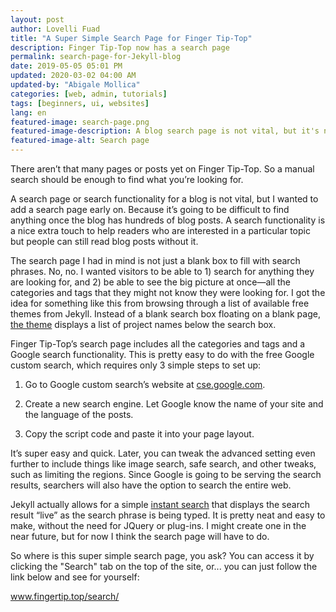 ```yaml
---
layout: post
author: Lovelli Fuad
title: "A Super Simple Search Page for Finger Tip-Top"
description: Finger Tip-Top now has a search page
permalink: search-page-for-Jekyll-blog
date: 2019-05-05 05:01 PM
updated: 2020-03-02 04:00 AM
updated-by: "Abigale Mollica"
categories: [web, admin, tutorials]
tags: [beginners, ui, websites]
lang: en
featured-image: search-page.png
featured-image-description: A blog search page is not vital, but it's nice to have.
featured-image-alt: Search page 
---
```


There aren’t that many pages or posts yet on Finger Tip-Top. So a manual search should be enough to find what you’re looking for.

A search page or search functionality for a blog is not vital, but I wanted to add a search page early on. Because it’s going to be difficult to find anything once the blog has hundreds of blog posts. A search functionality is a nice extra touch to help readers who are interested in a particular topic but people can still read blog posts without it. 

The search page I had in mind is not just a blank box to fill with search phrases. No, no. I wanted visitors to be able to 1) search for anything they are looking for, and 2) be able to see the big picture at once—all the categories and tags that they might not know they were looking for. I got the idea for something like this from browsing through a list of available free themes from Jekyll. Instead of a blank search box floating on a blank page, <a href="http://projectpages.github.io" class="blue">the theme</a> displays a list of project names below the search box. 

Finger Tip-Top’s search page includes all the categories and tags and a Google search functionality. This is pretty easy to do with the free Google custom search, which requires only 3 simple steps to set up:

1.	Go to Google custom search’s website at <a href="https://cse.google.com" class="blue">cse.google.com</a>.

2.	Create a new search engine. Let Google know the name of your site and the language of the posts. 

3.	Copy the script code and paste it into your page layout.

It’s super easy and quick. Later, you can tweak the advanced setting even further to include things like image search, safe search, and other tweaks, such as limiting the regions. Since Google is going to be serving the search results, searchers will also have the option to search the entire web. 

Jekyll actually allows for a simple <a href="https://blog.webjeda.com/instant-jekyll-search/" class="pinklink">instant search</a> that displays the search result “live” as the search phrase is being typed. It is pretty neat and easy to make, without the need for JQuery or plug-ins. I might create one in the near future, but for now I think the search page will have to do. 

So where is this super simple search page, you ask? You can access it by clicking the "Search" tab on the top of the site, or... you can just follow the link below and see for yourself:

<a href="https://fingertip.top/search/" class="pinklink">www.fingertip.top/search/</a>

